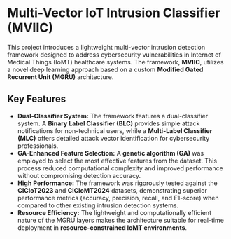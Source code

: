 # Multi-Vector IoT Intrusion Classifier (MVIIC)

This project introduces a lightweight multi-vector intrusion detection framework designed to address cybersecurity vulnerabilities in Internet of Medical Things (IoMT) healthcare systems. The framework, **MVIIC**, utilizes a novel deep learning approach based on a custom **Modified Gated Recurrent Unit (MGRU)** architecture.

## Key Features

* **Dual-Classifier System:** The framework features a dual-classifier system. A **Binary Label Classifier (BLC)** provides simple attack notifications for non-technical users, while a **Multi-Label Classifier (MLC)** offers detailed attack vector identification for cybersecurity professionals.
* **GA-Enhanced Feature Selection:** A **genetic algorithm (GA)** was employed to select the most effective features from the dataset. This process reduced computational complexity and improved performance without compromising detection accuracy.
* **High Performance:** The framework was rigorously tested against the **CICIoT2023** and **CICIoMT2024** datasets, demonstrating superior performance metrics (accuracy, precision, recall, and F1-score) when compared to other existing intrusion detection systems.
* **Resource Efficiency:** The lightweight and computationally efficient nature of the MGRU layers makes the architecture suitable for real-time deployment in **resource-constrained IoMT environments**.
